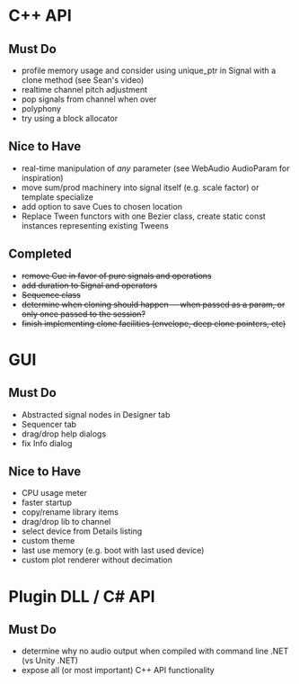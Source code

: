 # C++ API
## Must Do
- profile memory usage and consider using unique_ptr in Signal with a clone method (see Sean's video)
- realtime channel pitch adjustment
- pop signals from channel when over
- polyphony 
- try using a block allocator

## Nice to Have
- real-time manipulation of *any* parameter (see WebAudio AudioParam for inspiration)
- move sum/prod machinery into signal itself (e.g. scale factor) or template specialize 
- add option to save Cues to chosen location
- Replace Tween functors with one Bezier class, create static const instances representing existing Tweens

## Completed
- ~~remove Cue in favor of pure signals and operations~~
- ~~add duration to Signal and operators~~
- ~~Sequence class~~
- ~~determine when cloning should happen -- when passed as a param, or only once passed to the session?~~
- ~~finish implementing clone facilities (envelope, deep clone pointers, etc)~~ 

# GUI
## Must Do
- Abstracted signal nodes in Designer tab
- Sequencer tab
- drag/drop help dialogs
- fix Info dialog

## Nice to Have
- CPU usage meter
- faster startup
- copy/rename library items
- drag/drop lib to channel
- select device from Details listing
- custom theme
- last use memory (e.g. boot with last used device)
- custom plot renderer without decimation

# Plugin DLL / C# API
## Must Do
- determine why no audio output when compiled with command line .NET (vs Unity .NET)
- expose all (or most important) C++ API functionality